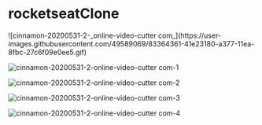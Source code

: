 # rocketseatClone
<div width="400px">
  ![cinnamon-20200531-2-_online-video-cutter com_](https://user-images.githubusercontent.com/49589069/83364361-41e23180-a377-11ea-8fbc-27c6f09e0ee5.gif)
</div>

![cinnamon-20200531-2-_online-video-cutter com_-_1_](https://user-images.githubusercontent.com/49589069/83364362-44448b80-a377-11ea-9ae2-1f3dd33f3115.gif)

![cinnamon-20200531-2-_online-video-cutter com_-_2_](https://user-images.githubusercontent.com/49589069/83364364-4575b880-a377-11ea-9591-b27cbd6391b8.gif)

![cinnamon-20200531-2-_online-video-cutter com_-_3_](https://user-images.githubusercontent.com/49589069/83364365-473f7c00-a377-11ea-89c9-4a3185de48e2.gif)

![cinnamon-20200531-2-_online-video-cutter com_-_4_](https://user-images.githubusercontent.com/49589069/83364366-47d81280-a377-11ea-87c6-c029a048bcd1.gif)
